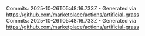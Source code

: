 Commits: 2025-10-26T05:48:16.733Z - Generated via https://github.com/marketplace/actions/artificial-grass
<br>
Commits: 2025-10-26T05:48:16.733Z - Generated via https://github.com/marketplace/actions/artificial-grass
<br>
